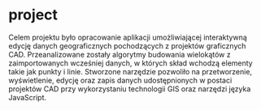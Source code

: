 # project
Celem projektu było opracowanie aplikacji umożliwiającej interaktywną edycję danych geograficznych pochodzących z projektów graficznych CAD. Przeanalizowane zostały algorytmy budowania wielokątów z zaimportowanych wcześniej danych, w których skład wchodzą elementy takie jak punkty i linie. Stworzone narzędzie pozwoliło na przetworzenie, wyświetlenie, edycję oraz zapis danych udostępnionych w postaci projektów CAD przy wykorzystaniu technologii GIS oraz narzędzi języka JavaScript.
